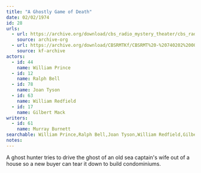 ```yaml
---
title: "A Ghostly Game of Death"
date: 02/02/1974
id: 28
urls: 
  - url: https://archive.org/download/cbs_radio_mystery_theater/cbs_radio_mystery_theater-0001-0050.zip/cbs_radio_mystery_theater-0001-0050%2Fcbsrmt_0028_a_ghostly_game_of_death.mp3
    source: archive-org
  - url: https://archive.org/download/CBSRMTKf/CBSRMT%20-%20740202%200028%20A%20Ghostly%20Game%20Of%20Death_kf.mp3
    source: kf-archive
actors:  
  - id: 44
    name: William Prince  
  - id: 12
    name: Ralph Bell  
  - id: 78
    name: Joan Tyson  
  - id: 63
    name: William Redfield  
  - id: 17
    name: Gilbert Mack
writers:  
  - id: 61
    name: Murray Burnett
searchable: William Prince,Ralph Bell,Joan Tyson,William Redfield,Gilbert Mack Murray Burnett
notes:  
---
```

A ghost hunter tries to drive the ghost of an old sea captain's wife out of a house so a new buyer can tear it down to build condominiums.